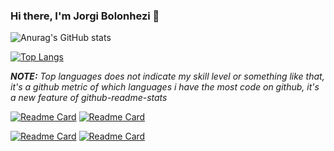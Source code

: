 ### Hi there, I'm Jorgi Bolonhezi 👋

![Anurag's GitHub stats](https://github-readme-stats.vercel.app/api?username=Holyblade&show_icons=true&theme=radical)

[![Top Langs](https://github-readme-stats.vercel.app/api/top-langs/?username=Holyblade&show_icons=true&theme=radical&layout=default)](https://github.com/Holyblade?tab=overview)

***NOTE:*** *Top languages does not indicate my skill level or something like that, it's a github metric of which languages i have the most code on github, it's a new feature of github-readme-stats*

[![Readme Card](https://github-readme-stats.vercel.app/api/pin/?username=Holyblade&show_icons=true&theme=radical&repo=Conversor_de_Logs_da_Eduzz)](https://github.com/Holyblade/Conversor_de_Logs_da_Eduzz)
[![Readme Card](https://github-readme-stats.vercel.app/api/pin/?username=Holyblade&show_icons=true&theme=radical&repo=Conversor_de_Logs_do_Nutror)](https://github.com/Holyblade/Conversor_de_Logs_do_Nutror)

[![Readme Card](https://github-readme-stats.vercel.app/api/pin/?username=Holyblade&show_icons=true&theme=radical&repo=Conversor_de_Logs_do_MailChimp)](https://github.com/Holyblade/Conversor_de_Logs_do_MailChimp)
[![Readme Card](https://github-readme-stats.vercel.app/api/pin/?username=Holyblade&show_icons=true&theme=radical&repo=FacebookConversionAPI-Eduzz)](https://github.com/Holyblade/FacebookConversionAPI-Eduzz)
